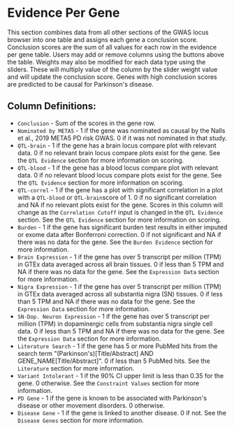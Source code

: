 # Evidence Per Gene

This section combines data from all other sections of the GWAS locus browser into one table and assigns each gene a conclusion score. Conclusion scores are the sum of all values for each row in the evidence per gene table. Users may add or remove columns using the buttons above the table. Weights may also be modified for each data type using the sliders. These will multiply value of the column by the slider weight value and will update the conclusion score. Genes with high conclusion scores are predicted to be causal for Parkinson's disease. 

## Column Definitions:
* `Conclusion` - Sum of the scores in the gene row.
* `Nominated by META5` - 1 if the gene was nominated as causal by the Nalls et al., 2019 META5 PD risk GWAS. 0 if it was not nominated in that study. 
* `QTL-brain` - 1 if the gene has a brain locus compare plot with relevant data. 0 if no relevant brain locus compare plots exist for the gene. See the `QTL Evidence` section for more information on scoring. 
* `QTL-blood` - 1 if the gene has a blood locus compare plot with relevant data. 0 if no relevant blood locus compare plots exist for the gene. See the `QTL Evidence` section for more information on scoring. 
* `QTL-correl` - 1 if the gene has a plot with significant correlation in a plot with a `QTL-blood` or `QTL-brain`score of 1. 0 if no significant correlation and NA if no relevant plots exist for the gene. Scores in this column will change as the `Correlation Cutoff` input is changed in the `QTL Evidence` section. See the `QTL Evidence` section for more information on scoring. 
* `Burden` - 1 if the gene has significant burden test results in either imputed or exome data after Bonferroni correction. 0 if not significant and NA if there was no data for the gene. See the `Burden Evidence` section for more information. 
* `Brain Expression` - 1 if the gene has over 5 transcript per million (TPM) in GTEx data averaged across all brain tissues. 0 if less than 5 TPM and NA if there was no data for the gene. See the `Expression Data` section for more information. 
* `Nigra Expression` - 1 if the gene has over 5 transcript per million (TPM) in GTEx data averaged across all substantia nigra (SN) tissues. 0 if less than 5 TPM and NA if there was no data for the gene. See the `Expression Data` section for more information. 
* `SN-Dop. Neuron Expression` - 1 if the gene has over 5 transcript per million (TPM) in dopaminergic cells from substantia nigra single cell data. 0 if less than 5 TPM and NA if there was no data for the gene. See the `Expression Data` section for more information. 
* `Literature Search` - 1 if the gene has 5 or more PubMed hits from the search term "(Parkinson's)[Title/Abstract] AND GENE_NAME[Title/Abstract]". 0 if less than 5 PubMed hits. See the `Literature` section for more information. 
* `Variant Intolerant` - 1 if the 90% CI upper limit is less than 0.35 for the gene. 0 otherwise. See the `Constraint Values` section for more information. 
* `PD Gene` - 1 if the gene is known to be associated with Parkinson's disease or other movement disorders. 0 otherwise. 
* `Disease Gene` -  1 if the gene is linked to another disease. 0 if not. See the `Disease Genes` section for more information. 
